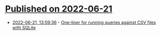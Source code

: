 # [Published on 2022-06-21](index.md)

* [2022-06-21, 13:59:36](https://news.ycombinator.com/item?id=31824030) - [One-liner for running queries against CSV files with SQLite](https://til.simonwillison.net/sqlite/one-line-csv-operations)
